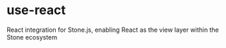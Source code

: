 # use-react
React integration for Stone.js, enabling React as the view layer within the Stone ecosystem
